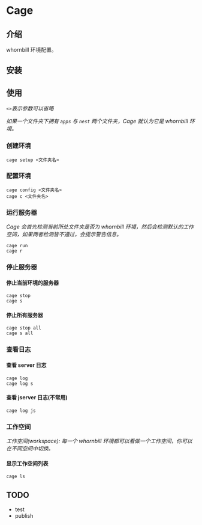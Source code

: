 # Cage

## 介绍

whornbill 环境配置。

## 安装

## 使用
*`<>`表示参数可以省略*

*如果一个文件夹下拥有 `apps` 与 `nest` 两个文件夹，Cage 就认为它是 whornbill 环境。*

### 创建环境
    cage setup <文件夹名>
    
### 配置环境
    cage config <文件夹名>
    cage c <文件夹名>
    
### 运行服务器
*Cage 会首先检测当前所处文件夹是否为 whornbill 环境，然后会检测默认的工作空间，如果两者检测皆不通过，会提示警告信息。*
    
    cage run
    cage r

### 停止服务器

#### 停止当前环境的服务器
    cage stop
    cage s

#### 停止所有服务器
    cage stop all
    cage s all

### 查看日志

#### 查看 server 日志
    cage log
    cage log s
    
#### 查看 jserver 日志(不常用)
    cage log js
    
### 工作空间
*工作空间(workspace): 每一个 whornbill 环境都可以看做一个工作空间，你可以在不同空间中切换。*

#### 显示工作空间列表
    cage ls

## TODO
- test
- publish
